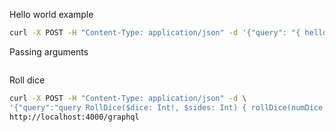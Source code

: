 

Hello world example
```bash
curl -X POST -H "Content-Type: application/json" -d '{"query": "{ hello }"}' http://localhost:4000/graphql
```

Passing arguments
```bash

```

Roll dice
```bash
curl -X POST -H "Content-Type: application/json" -d \
'{"query":"query RollDice($dice: Int!, $sides: Int) { rollDice(numDice: $dice, numSides: $sides) }","variables":{"dice":3,"sides":6}}' \
http://localhost:4000/graphql
```